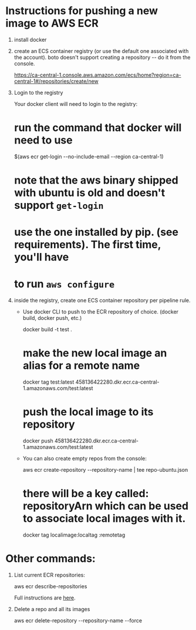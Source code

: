 

# Instructions for pushing a new image to AWS ECR

1. install docker

2. create an ECS container registry (or use the default one associated
    with the account). boto doesn't support creating a repository -- do
    it from the console.
  
    https://ca-central-1.console.aws.amazon.com/ecs/home?region=ca-central-1#/repositories/create/new

3. Login to the registry

    Your docker client will need to login to the registry:

    # run the command that docker will need to use
    $(aws ecr get-login --no-include-email --region ca-central-1)

    # note that the aws binary shipped with ubuntu is old and doesn't support `get-login`
    # use the one installed by pip. (see requirements). The first time, you'll have
    # to run `aws configure`


4. inside the registry, create one ECS container repository per pipeline rule.

   - Use docker CLI to push to the ECR repository of choice. (docker build, docker push, etc.)

        docker build -t test .

        # make the new local image an alias for a remote name
        docker tag test:latest 458136422280.dkr.ecr.ca-central-1.amazonaws.com/test:latest

        # push the local image to its repository
        docker push 458136422280.dkr.ecr.ca-central-1.amazonaws.com/test:latest


   - You can also create empty repos from the console:

        aws ecr create-repository --repository-name <reponame> | tee repo-ubuntu.json

        # there will be a key called: repositoryArn which can be used to associate local images with it.
        docker tag localimage:localtag <repositoryArn>:remotetag

Other commands: 
===============

1. List current ECR repositories:

    aws ecr describe-repositories

    Full instructions are [here](https://docs.aws.amazon.com/AmazonECR/latest/userguide/ECR_AWSCLI.html).

3. Delete a repo and all its images

      aws ecr delete-repository --repository-name <reponame> --force
